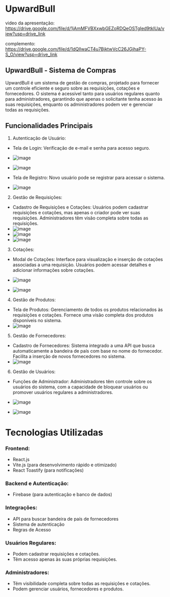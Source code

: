 # UpwardBull

video da apresentação: https://drive.google.com/file/d/1jAmMFVBXxwbGEZoRDQeOSTgIed9tkIUa/view?usp=drive_link

complemento: https://drive.google.com/file/d/1dQllwaCT4u7BjktwVcC26JGjhaPY-S_O/view?usp=drive_link

## UpwardBull - Sistema de Compras
UpwardBull é um sistema de gestão de compras, projetado para fornecer um controle eficiente e seguro sobre as requisições, cotações e fornecedores. O sistema é acessível tanto para usuários regulares quanto para administradores, garantindo que apenas o solicitante tenha acesso às suas requisições, enquanto os administradores podem ver e gerenciar todas as requisições.

## Funcionalidades Principais
1. Autenticação de Usuário:

- Tela de Login: Verificação de e-mail e senha para acesso seguro.

- ![image](https://github.com/user-attachments/assets/939de855-a922-4e5e-9bd4-5f192716736e)
- ![image](https://github.com/user-attachments/assets/b8599d47-7fcc-40dc-aaf1-97c52bb8a535)

- Tela de Registro: Novo usuário pode se registrar para acessar o sistema.
- ![image](https://github.com/user-attachments/assets/e5ded3f1-d5b7-4821-8abc-51fd3bcd65e9)

2. Gestão de Requisições:

- Cadastro de Requisições e Cotações: Usuários podem cadastrar requisições e cotações, mas apenas o criador pode ver suas requisições. Administradores têm visão completa sobre todas as requisições.
- ![image](https://github.com/user-attachments/assets/7261b929-1c53-4492-9654-8fd53c422066)
- ![image](https://github.com/user-attachments/assets/80616a94-698d-480c-888b-657288891542)
- ![image](https://github.com/user-attachments/assets/72e9ecce-4ca7-4c5d-8006-965d59b52142)

3. Cotações:

- Modal de Cotações: Interface para visualização e inserção de cotações associadas a uma requisição. Usuários podem acessar detalhes e adicionar informações sobre cotações.
- ![image](https://github.com/user-attachments/assets/617981da-15a4-4d52-988d-88d5ca651eef)

- ![image](https://github.com/user-attachments/assets/3f60d408-9491-4533-a3d9-f248bd74ff4a)

4. Gestão de Produtos:

- Tela de Produtos: Gerenciamento de todos os produtos relacionados às requisições e cotações. Fornece uma visão completa dos produtos disponíveis no sistema.
- ![image](https://github.com/user-attachments/assets/7ffd7573-ec3c-46a5-b41f-3ab688bbc6a1)

5. Gestão de Fornecedores:

- Cadastro de Fornecedores: Sistema integrado a uma API que busca automaticamente a bandeira de país com base no nome do fornecedor. Facilita a inserção de novos fornecedores no sistema.
- ![image](https://github.com/user-attachments/assets/e96e2c61-61ba-4215-a7f5-6c64f56e8808)

6. Gestão de Usuários:

- Funções de Administrador: Administradores têm controle sobre os usuários do sistema, com a capacidade de bloquear usuários ou promover usuários regulares a administradores.
- ![image](https://github.com/user-attachments/assets/c6849a06-7d27-4715-af79-a0fd6f424a64)

- ![image](https://github.com/user-attachments/assets/5166a38d-10cd-4b75-ac1f-935436250af8)

# Tecnologias Utilizadas
### Frontend:

- React.js
- Vite.js (para desenvolvimento rápido e otimizado)
- React Toastify (para notificações)

### Backend e Autenticação:
- Firebase (para autenticação e banco de dados)
  
### Integrações:

- API para buscar bandeira de país de fornecedores
- Sistema de autenticação
- Regras de Acesso

### Usuários Regulares:
- Podem cadastrar requisições e cotações.
- Têm acesso apenas às suas próprias requisições.
  
### Administradores:

- Têm visibilidade completa sobre todas as requisições e cotações.
- Podem gerenciar usuários, fornecedores e produtos.
